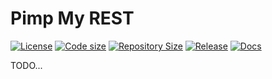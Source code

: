 # Pimp My REST

[![License](https://img.shields.io/github/license/alexcarrega/pimp-my-rest)](https://github.com/alexcarrega/pimp-my-rest/blob/master/LICENSE)
[![Code size](https://img.shields.io/github/languages/code-size/alexcarrega/pimp-my-rest?color=red&logo=github)](https://github.com/alexcarrega/pimp-my-rest)
[![Repository Size](https://img.shields.io/github/repo-size/alexcarrega/pimp-my-rest?color=red&logo=github)](https://github.com/alexcarrega/pimp-my-rest)
[![Release](https://img.shields.io/github/v/tag/alexcarrega/pimp-my-rest?label=release&logo=github)](https://github.com/alexcarrega/pimp-my-rest/releases)
[![Docs](https://readthedocs.org/projects/pimp-my-rest/badge/?version=latest)](https://pimp-my-rest.readthedocs.io)

TODO...
